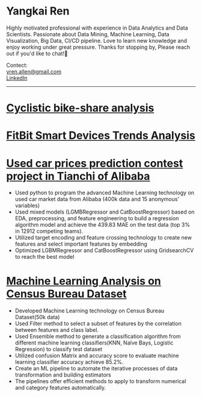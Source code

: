 # Yangkai Ren 
      

Highly motivated professional with experience in Data Analytics and Data Scientists. Passionate about Data Mining, Machine Learning, Data Visualization, Big Data, CI/CD pipeline. Love to learn new knowledge and enjoy working under great pressure. Thanks for stopping by, Please reach out if you'd like to chat!👋

Contect:    
yren.allen@gmail.com    
[LinkedIn](https://www.linkedin.com/in/yangkai-ren-441b64145/)    
    
________________________________________________________________________________________________________________________________________________________________
# [Cyclistic bike-share analysis](https://github.com/YangkaiRen/Bike_Share_Analysis/blob/main/Bike-Share01.ipynb)



# [FitBit Smart Devices Trends Analysis](https://github.com/YangkaiRen/Fitbit_Smart_Devices_Trends_Analysis/blob/master/BitFit_Case_Study.ipynb)



# [Used car prices prediction contest project in Tianchi of Alibaba](https://github.com/YangkaiRen/used_car_DA)


*	Used python to program the advanced Machine Learning technology on used car market data from Alibaba (400k data and 15 anonymous’ variables)           
*	Used mixed models (LGMBRegressor and CatBoostRegressor) based on EDA, preprocessing, and feature engineering to build a regression algorithm model and achieve the 439.83 MAE on the test data (top 3% in 12912 competing teams).         
*	Utilized target encoding and feature crossing technology to create new features and select important features by embedding          
*	Optimized LGBMRegressor and CatBoostRegressor using GridsearchCV to reach the best model        





# [Machine Learning Analysis on Census Bureau Dataset](https://github.com/YangkaiRen/Census-Bureau)


*	Developed Machine Learning technology on Census Bureau Dataset(50k data)            
*	Used Filter method to select a subset of features by the correlation between features and class label.            
*	Used Ensemble method to generate a classification algorithm from different machine learning classifiers(KNN, Naïve Bays, Logistic Regression) to classify test dataset        
*	Utilized confusion Matrix and accuracy score to evaluate machine learning classifier accuracy achieve 85.2%.            
*	Create an ML pipeline to automate the iterative processes of data transformation and building estimators          
*	The pipelines offer efficient methods to apply to transform numerical and category features automatically.        



  


